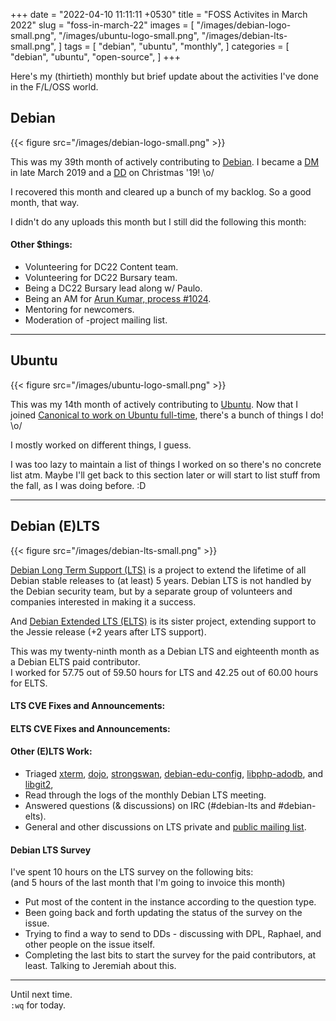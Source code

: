 +++
date = "2022-04-10 11:11:11 +0530"
title = "FOSS Activites in March 2022"
slug = "foss-in-march-22"
images = [
    "/images/debian-logo-small.png",
    "/images/ubuntu-logo-small.png",
    "/images/debian-lts-small.png",
]
tags = [
    "debian",
    "ubuntu",
    "monthly",
]
categories = [
    "debian",
    "ubuntu",
    "open-source",
]
+++

Here's my (thirtieth) monthly but brief update about the activities I've done in the F/L/OSS world.

## Debian
{{< figure src="/images/debian-logo-small.png" >}}

This was my 39th month of actively contributing to [Debian](https://www.debian.org/).
I became a [DM](https://wiki.debian.org/DebianMaintainer) in late March 2019 and a [DD](https://wiki.debian.org/DebianDeveloper) on Christmas '19! \o/

I recovered this month and cleared up a bunch of my backlog. So a good month, that way.

I didn't do any uploads this month but I still did the following this month:

#### Other $things:

- Volunteering for DC22 Content team.
- Volunteering for DC22 Bursary team.
- Being a DC22 Bursary lead along w/ Paulo.
- Being an AM for [Arun Kumar, process #1024](https://nm.debian.org/process/1024/).
- Mentoring for newcomers.
- Moderation of -project mailing list.

---

## Ubuntu
{{< figure src="/images/ubuntu-logo-small.png" >}}

This was my 14th month of actively contributing to [Ubuntu](https://ubuntu.com/about).
Now that I joined [Canonical to work on Ubuntu full-time](https://utkarsh2102.com/posts/hello-canonical/), there's a bunch of things I do! \o/

I mostly worked on different things, I guess.

I was too lazy to maintain a list of things I worked on so there's
no concrete list atm. Maybe I'll get back to this section later or
will start to list stuff from the fall, as I was doing before. :D

---

## Debian (E)LTS
{{< figure src="/images/debian-lts-small.png" >}}

[Debian Long Term Support (LTS)](https://www.freexian.com/en/services/debian-lts.html) is a project to extend the lifetime of all Debian stable releases to (at least) 5 years. Debian LTS is not handled by the Debian security team, but by a separate group of volunteers and companies interested in making it a success.  

And [Debian Extended LTS (ELTS)](https://deb.freexian.com/extended-lts) is its sister project, extending support to the Jessie release (+2 years after LTS support).

This was my twenty-ninth month as a Debian LTS and eighteenth month as a Debian ELTS paid contributor.  
I worked for 57.75 out of 59.50 hours for LTS and 42.25 out of 60.00 hours for ELTS.

#### LTS CVE Fixes and Announcements:


#### ELTS CVE Fixes and Announcements:


#### Other (E)LTS Work:

- Triaged [xterm](https://tracker.debian.org/pkg/xterm),
[dojo](https://tracker.debian.org/pkg/dojo),
[strongswan](https://tracker.debian.org/pkg/strongswan),
[debian-edu-config](https://tracker.debian.org/pkg/debian-edu-config),
[libphp-adodb](https://tracker.debian.org/pkg/libphp-adodb), and
[libgit2](https://tracker.debian.org/pkg/libgit2),
- Read through the logs of the monthly Debian LTS meeting.
- Answered questions (& discussions) on IRC (#debian-lts and #debian-elts).
- General and other discussions on LTS private and [public mailing list](https://lists.debian.org/debian-lts/2022/02/threads.html).

#### Debian LTS Survey

I've spent 10 hours on the LTS survey on the following bits:  
(and 5 hours of the last month that I'm going to invoice this month)
- Put most of the content in the instance according to the question type.
- Been going back and forth updating the status of the survey on the issue.
- Trying to find a way to send to DDs - discussing with DPL, Raphael, and other people on the issue itself.
- Completing the last bits to start the survey for the paid contributors, at least. Talking to Jeremiah about this.

---

Until next time.  
`:wq` for today.
